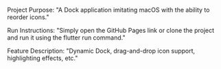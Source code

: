 Project Purpose: "A Dock application imitating macOS with the ability to reorder icons."

Run Instructions: "Simply open the GitHub Pages link or clone the project and run it using the flutter run command."

Feature Description: "Dynamic Dock, drag-and-drop icon support, highlighting effects, etc."
